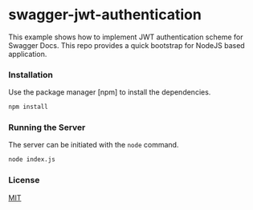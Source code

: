 # swagger-jwt-authentication

This example shows how to implement JWT authentication scheme for Swagger Docs. 
This repo provides a quick bootstrap for NodeJS based application.

### Installation
Use the package manager [npm] to install the dependencies.
```bash
npm install
```
### Running the Server
The server can be initiated with the `node` command.
```bash
node index.js
```
### License
[MIT](https://choosealicense.com/licenses/mit/)